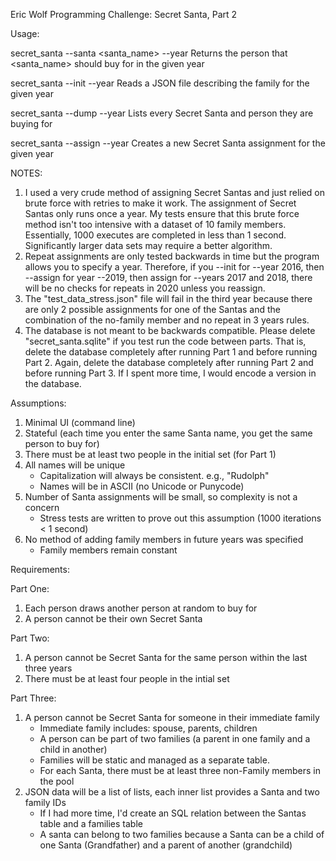 Eric Wolf
Programming Challenge: Secret Santa, Part 2

Usage:

  secret_santa --santa <santa_name> --year <year> 
           Returns the person that <santa_name> should buy for in the given year
  
  secret_santa --init <filename> --year <year> 
           Reads a JSON file describing the family for the given year
  
  secret_santa --dump --year <year>
           Lists every Secret Santa and person they are buying for

  secret_santa --assign --year <year>
           Creates a new Secret Santa assignment for the given year

NOTES: 

1. I used a very crude method of assigning Secret Santas and just relied on brute
force with retries to make it work. The assignment of Secret Santas only runs once a year.
My tests ensure that this brute force method isn't too intensive with a dataset of 10 family
members. Essentially, 1000 executes are completed in less than 1 second. Significantly larger
 data sets may require a better algorithm.
2. Repeat assignments are only tested backwards in time but the program allows you to specify a year.
Therefore, if you --init for --year 2016, then --assign for year --2019, then assign for --years
2017 and 2018, there will be no checks for repeats in 2020 unless you reassign.
3. The "test_data_stress.json" file will fail in the third year because there are only 2 possible 
assignments for one of the Santas and the combination of the no-family member and no repeat in 3 years
rules.
4. The database is not meant to be backwards compatible. Please delete "secret_santa.sqlite" if you
test run the code between parts. That is, delete the database completely after running Part 1
and before running Part 2. Again, delete the database completely after running Part 2 and before
running Part 3. If I spent more time, I would encode a version in the database.

Assumptions:

  1. Minimal UI (command line)
  2. Stateful (each time you enter the same Santa name, you get the same person to buy for)
  3. There must be at least two people in the initial set (for Part 1)
  4. All names will be unique
     * Capitalization will always be consistent. e.g., "Rudolph"
     * Names will be in ASCII (no Unicode or Punycode)
  5. Number of Santa assignments will be small, so complexity is not a concern
     * Stress tests are written to prove out this assumption (1000 iterations < 1 second)
  6. No method of adding family members in future years was specified
     * Family members remain constant

Requirements:

Part One:
  1. Each person draws another person at random to buy for
  2. A person cannot be their own Secret Santa

Part Two:
  1. A person cannot be Secret Santa for the same person within the last three years
  2. There must be at least four people in the intial set

Part Three:
  1. A person cannot be Secret Santa for someone in their immediate family
     * Immediate family includes: spouse, parents, children
     * A person can be part of two families (a parent in one family and a child in another)
     * Families will be static and managed as a separate table.
     * For each Santa, there must be at least three non-Family members in the pool
  2. JSON data will be a list of lists, each inner list provides a Santa and two family IDs
     * If I had more time, I'd create an SQL relation between the Santas table and a families table
     * A santa can belong to two families because a Santa can be a child of one Santa (Grandfather) 
       and a parent of another (grandchild)
